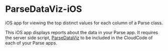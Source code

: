 # ParseDataViz-iOS
iOS app for viewing the top distinct values for each column of a Parse class. 

This iOS app displays reports about the data in your Parse app. It requires the server side script,  [ParseDataViz](https://github.com/davidolesch/ParseDataViz) to be included in the CloudCode of each of your Parse apps.
